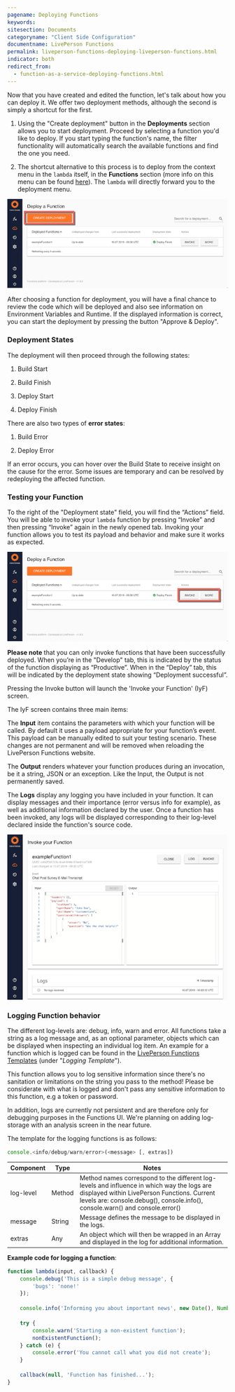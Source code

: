 ```yaml
---
pagename: Deploying Functions
keywords:
sitesection: Documents
categoryname: "Client Side Configuration"
documentname: LivePerson Functions
permalink: liveperson-functions-deploying-liveperson-functions.html
indicator: both
redirect_from:
  - function-as-a-service-deploying-functions.html
---
```

Now that you have created and edited the function, let's talk about how you can deploy it. We offer two deployment methods, although the second is simply a shortcut for the first.

1. Using the "Create deployment" button in the **Deployments** section allows you to start deployment. Proceed by selecting a function you'd like to deploy. If you start typing the function's name, the filter functionality will automatically search the available functions and find the one you need.

2. The shortcut alternative to this process is to deploy from the context menu in the `lambda` itself, in the **Functions** section (more info on this menu can be found [here](function-as-a-service-developing-with-faas-overview.html#code-completion--context-menu)). The `lambda` will directly forward you to the deployment menu.

![](img/faas-deploy.png)

After choosing a function for deployment, you will have a final chance to review the code which will be deployed and also see information on Environment Variables and Runtime. If the displayed information is correct, you can start the deployment by pressing the button "Approve & Deploy".

### Deployment States

The deployment will then proceed through the following states:

1. Build Start

2. Build Finish

3. Deploy Start

4. Deploy Finish

There are also two types of **error states**:

1. Build Error

2. Deploy Error

If an error occurs, you can hover over the Build State to receive insight on the cause for the error. Some issues are temporary and can be resolved by redeploying the affected function.

### Testing your Function

To the right of the "Deployment state" field, you will find the “Actions” field. You will be able to invoke your `lambda` function by pressing “Invoke” and then pressing “Invoke” again in the newly opened tab. Invoking your function allows you to test its payload and behavior and make sure it works as expected.

![](img/faas-actions.png)

**Please note** that you can only invoke functions that have been successfully deployed. When you’re in the "Develop" tab, this is indicated by the status of the function displaying as “Productive”. When in the “Deploy” tab, this will be indicated by the deployment state showing “Deployment successful”.

Pressing the Invoke button will launch the 'Invoke your Function' (IyF) screen.

The IyF screen contains three main items:

The **Input** item contains the parameters with which your function will be called. By default it uses a payload appropriate for your function’s event. This payload can be manually edited to suit your testing scenario. These changes are not permanent and will be removed when reloading the LivePerson Functions website.

The **Output** renders whatever your function produces during an invocation, be it a string, JSON or an exception. Like the Input, the Output is not permanently saved.

The **Logs** display any logging you have included in your function. It can display messages and their importance (error versus info for example), as well as additional information declared by the user. Once a function has been invoked, any logs will be displayed corresponding to their log-level declared inside the function's source code.

![](img/faas-invoke.png)

### Logging Function behavior

[Missing Screenshot]: <> (Let's add a screenshot of the IyF log result screen here.)

The different log-levels are: debug, info, warn and error. All functions take a string as a log message and, as an optional parameter, objects which can be displayed when inspecting an individual log item. An example for a function which is logged can be found in the [LivePerson Functions Templates](function-as-a-service-templates.html) (under "*Logging Template*").

<div class="important">This function allows you to log sensitive information since there's no sanitation or limitations on the string you pass to the method! Please be considerate with what is logged and don't pass any sensitive information to this function, e.g a token or password.

In addition, logs are currently not persistent and are therefore only for debugging purposes in the Functions UI. We're planning on adding log-storage with an analysis screen in the near future.</div>

The template for the logging functions is as follows:

```javascript
console.<info/debug/warn/error>(<message> [, extras])
```

<table>
<thead>
	<tr>
		<th>Component</th>
		<th>Type</th>
		<th>Notes</th>
	</tr>
</thead>
<tbody>
  <tr>
    <td>log-level</td>
    <td>Method</td>
    <td>Method names correspond to the different log-levels and influence in which way the logs are displayed within LivePerson Functions. Current levels are:
console.debug(), console.info(), console.warn() and console.error()</td>
  </tr>
  <tr>
    <td>message</td>
    <td>String</td>
    <td>Message defines the message to be displayed in the logs.</td>
  </tr>
  <tr>
    <td>extras</td>
    <td>Any</td>
    <td>An object which will then be wrapped in an Array and displayed in the log for additional information.</td>
  </tr>
</tbody>
</table>

**Example code for logging a function**:

```javascript
function lambda(input, callback) {
	console.debug('This is a simple debug message', {
		'bugs': 'none!'
	});

	console.info('Informing you about important news', new Date(), Number.MAX_SAFE_INTEGER);

	try {
		console.warn('Starting a non-existent function');
		nonExistentFunction();
	} catch (e) {
		console.error('You cannot call what you did not create');
	}

	callback(null, 'Function has finished...');
}
```
